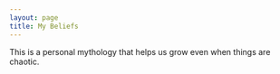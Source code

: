 ```yaml
---
layout: page
title: My Beliefs
---
```


This is a personal mythology that helps us grow even when things are chaotic.
